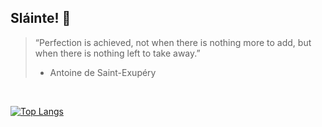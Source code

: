 ## Sláinte! :tumbler_glass:

> “Perfection is achieved, not when there is nothing more to add, but when there is nothing left to take away.”
> - Antoine de Saint-Exupéry

</br>

[![Top Langs](https://github-readme-stats.vercel.app/api/top-langs/?username=javiorfo&langs_count=10&bg_color=303030&text_color=bcbcbc&title_color=bcbcbc&layout=compact&border_color=585858)](https://github.com/anuraghazra/github-readme-stats)
